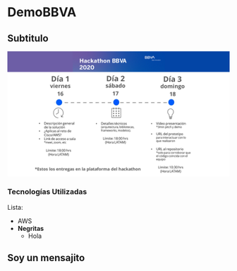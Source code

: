 # DemoBBVA

## Subtitulo
![](Entregables%20Definitov.png)

### Tecnologías Utilizadas

Lista:

* AWS  
* **Negritas**
  - Hola
  
  
## Soy un mensajito

